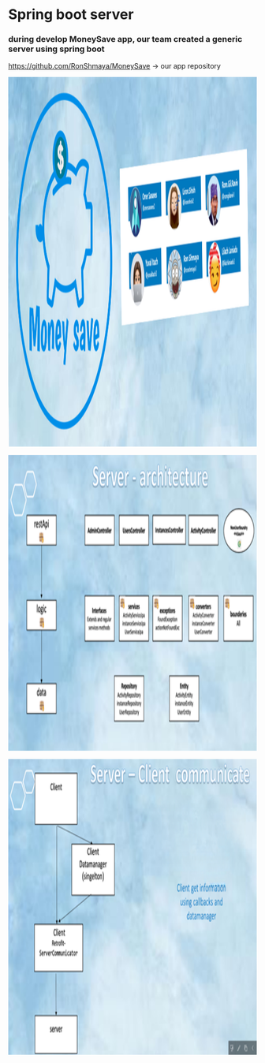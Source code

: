 # Spring boot server 
### during develop MoneySave app, our team created a generic server using spring boot
https://github.com/RonShmaya/MoneySave -> our app repository
</br>
<p align="center"><img src="https://github.com/RonShmaya/Spring_Boot_Server/blob/main/main/%E2%80%8F%E2%80%8Fmoney_save.PNG" height="750" width="1000"></p>

<p align="center"><img src="arc.png" height="600" width="700"></p>

<p align="center"><img src="arc2.png" height="600" width="700"></p>


